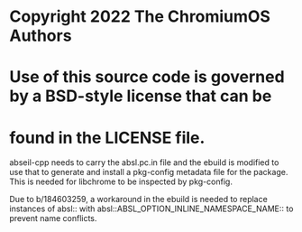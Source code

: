 # Copyright 2022 The ChromiumOS Authors
# Use of this source code is governed by a BSD-style license that can be
# found in the LICENSE file.

abseil-cpp needs to carry the absl.pc.in file and the ebuild is modified to use
that to generate and install a pkg-config metadata file for the package.  This
is needed for libchrome to be inspected by pkg-config.

Due to b/184603259, a workaround in the ebuild is needed to replace instances of
absl:: with absl::ABSL_OPTION_INLINE_NAMESPACE_NAME:: to prevent name conflicts.
